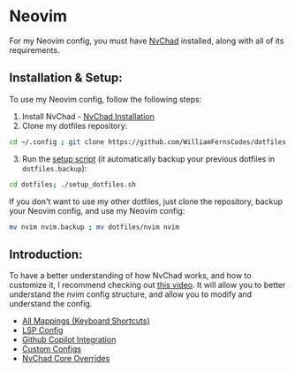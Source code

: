 # Neovim
For my Neovim config, you must have <a href="https://nvchad.com/docs/quickstart/install/" target="_blank">NvChad</a> installed, along with all of its requirements. 

## Installation & Setup:
To use my Neovim config, follow the following steps:
1. Install NvChad - <a href="https://nvchad.com/docs/quickstart/install/" target="_blank">NvChad Installation</a>
2. Clone my dotfiles repository:
```bash
cd ~/.config ; git clone https://github.com/WilliamFernsCodes/dotfiles
```
3. Run the [setup script](./scripts/setup_dotfiles.sh) (it automatically backup your previous dotfiles in `dotfiles.backup`):
```bash
cd dotfiles; ./setup_dotfiles.sh
```

If you don't want to use my other dotfiles, just clone the repository, backup your Neovim config, and use my Neovim config:
```bash
mv nvim nvim.backup ; mv dotfiles/nvim nvim
```

## Introduction:
To have a better understanding of how NvChad works, and how to customize it, I recommend checking out <a href="https://youtu.be/Mtgo-nP_r8Y?si=jaDKOv8ZooGuRYsm" target="_blank">this video</a>. It will allow you to better understand the nvim config structure, and allow you to modify and understand the config.

- <a href="./neovim/all_mappings.md" target="_blank">All Mappings (Keyboard Shortcuts)</a>
- <a href="./neovim/lsp_config.md" target="_blank">LSP Config</a>
- <a href="./neovim/github_copilot.md" target="_blank">Github Copilot Integration</a>
- <a href="./neovim/custom_configs.md" target="_blank">Custom Configs</a>
- <a href="./neovim/nvchad_overrides.md" target="_blank">NvChad Core Overrides</a>
